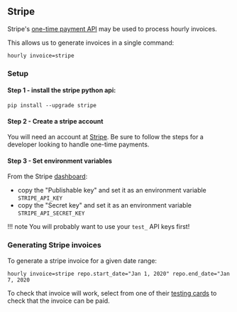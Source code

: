 
## Stripe

Stripe's [one-time payment API](https://stripe.com/docs/payments/checkout/one-time) may be used to process hourly invoices. 

This allows us to generate invoices in a single command:

`hourly invoice=stripe`

### Setup

#### Step 1 - install the stripe python api:

`pip install --upgrade stripe`


#### Step 2 - Create a stripe account

You will need an account at [Stripe](https://stripe.com/). Be sure to follow the steps for a developer looking to handle one-time payments. 

#### Step 3 - Set environment variables

From the Stripe [dashboard](https://dashboard.stripe.com/apikeys):

* copy the "Publishable key" and set it as an environment variable `STRIPE_API_KEY` 
* copy the "Secret key" and set it as an environment variable `STRIPE_API_SECRET_KEY`

!!! note
    You will probably want to use your `test_` API keys first!

### Generating Stripe invoices

To generate a stripe invoice for a given date range:

`hourly invoice=stripe repo.start_date="Jan 1, 2020" repo.end_date="Jan 7, 2020`

To check that invoice will work, select from one of their [testing cards](https://stripe.com/docs/testing#cards) to check that the invoice can be paid.